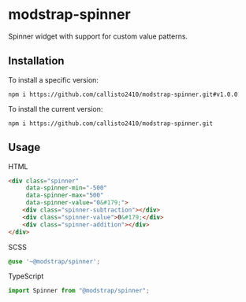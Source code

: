 # modstrap-spinner

Spinner widget with support for custom value patterns.

## Installation

To install a specific version:
```shell script
npm i https://github.com/callisto2410/modstrap-spinner.git#v1.0.0
```

To install the current version:
```shell script
npm i https://github.com/callisto2410/modstrap-spinner.git
```

## Usage

HTML
```html
<div class="spinner" 
     data-spinner-min="-500" 
     data-spinner-max="500" 
     data-spinner-value="0&#179;">
    <div class="spinner-subtraction"></div>
    <div class="spinner-value">0&#179;</div>
    <div class="spinner-addition"></div>
</div>
```

SCSS
```scss
@use '~@modstrap/spinner';
```
TypeScript
```ts
import Spinner from "@modstrap/spinner";
```
